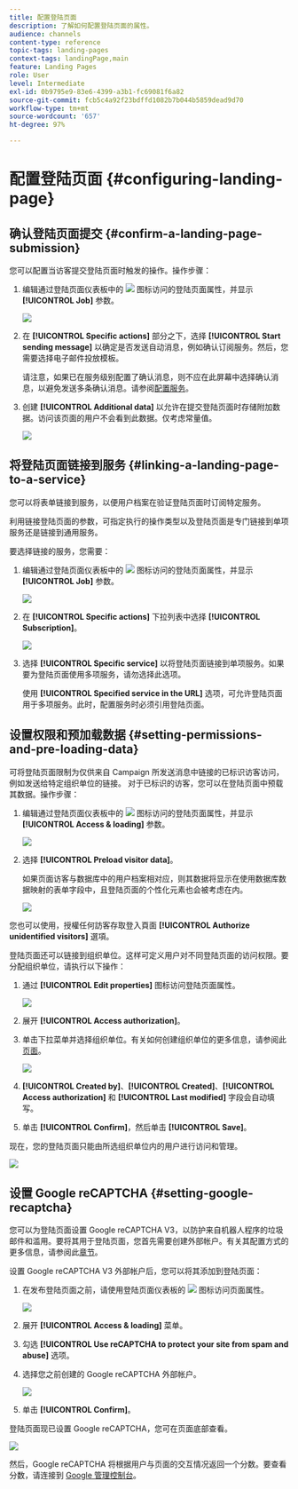```yaml
---
title: 配置登陆页面
description: 了解如何配置登陆页面的属性。
audience: channels
content-type: reference
topic-tags: landing-pages
context-tags: landingPage,main
feature: Landing Pages
role: User
level: Intermediate
exl-id: 0b9795e9-83e6-4399-a3b1-fc69081f6a82
source-git-commit: fcb5c4a92f23bdffd1082b7b044b5859dead9d70
workflow-type: tm+mt
source-wordcount: '657'
ht-degree: 97%

---
```


# 配置登陆页面 {#configuring-landing-page}

## 确认登陆页面提交 {#confirm-a-landing-page-submission}

您可以配置当访客提交登陆页面时触发的操作。操作步骤：

1. 编辑通过登陆页面仪表板中的 ![](assets/edit_darkgrey-24px.png) 图标访问的登陆页面属性，并显示 **[!UICONTROL Job]** 参数。

   ![](assets/lp_edit_properties_button.png)

1. 在 **[!UICONTROL Specific actions]** 部分之下，选择 **[!UICONTROL Start sending message]** 以确定是否发送自动消息，例如确认订阅服务。然后，您需要选择电子邮件投放模板。

   请注意，如果已在服务级别配置了确认消息，则不应在此屏幕中选择确认消息，以避免发送多条确认消息。请参阅[配置服务](../../audiences/using/creating-a-service.md)。

1. 创建 **[!UICONTROL Additional data]** 以允许在提交登陆页面时存储附加数据。访问该页面的用户不会看到此数据。仅考虑常量值。

   ![](assets/lp_parameters_6.png)

## 将登陆页面链接到服务 {#linking-a-landing-page-to-a-service}

您可以将表单链接到服务，以便用户档案在验证登陆页面时订阅特定服务。

利用链接登陆页面的参数，可指定执行的操作类型以及登陆页面是专门链接到单项服务还是链接到通用服务。

要选择链接的服务，您需要：

1. 编辑通过登陆页面仪表板中的 ![](assets/edit_darkgrey-24px.png) 图标访问的登陆页面属性，并显示 **[!UICONTROL Job]** 参数。

   ![](assets/lp_edit_properties_button.png)

1. 在 **[!UICONTROL Specific actions]** 下拉列表中选择 **[!UICONTROL Subscription]**。

   ![](assets/lp_parameters_5.png)

1. 选择 **[!UICONTROL Specific service]** 以将登陆页面链接到单项服务。如果要为登陆页面使用多项服务，请勿选择此选项。

   使用 **[!UICONTROL Specified service in the URL]** 选项，可允许登陆页面用于多项服务。此时，配置服务时必须引用登陆页面。

## 设置权限和预加载数据 {#setting-permissions-and-pre-loading-data}

可将登陆页面限制为仅供来自 Campaign 所发送消息中链接的已标识访客访问，例如发送给特定组织单位的链接。
对于已标识的访客，您可以在登陆页面中预载其数据。操作步骤：

1. 编辑通过登陆页面仪表板中的 ![](assets/edit_darkgrey-24px.png) 图标访问的登陆页面属性，并显示 **[!UICONTROL Access & loading]** 参数。

   ![](assets/lp_edit_properties_button.png)

1. 选择 **[!UICONTROL Preload visitor data]**。

   如果页面访客与数据库中的用户档案相对应，则其数据将显示在使用数据库数据映射的表单字段中，且登陆页面的个性化元素也会被考虑在内。

   ![](assets/lp_parameters_3_temp.png)

您也可以使用，授權任何訪客存取登入頁面 **[!UICONTROL Authorize unidentified visitors]** 選項。

<!--Use the URL parameters to identify the visitors, using the **[!UICONTROL Authorize visitor identification via URL parameters]** option: then you must choose the loading key and map the filter parameters with the parameters of the corresponding URL.-->

登陆页面还可以链接到组织单位。这样可定义用户对不同登陆页面的访问权限。要分配组织单位，请执行以下操作：

1. 通过 **[!UICONTROL Edit properties]** 图标访问登陆页面属性。

   ![](assets/lp_parameters_google3.png)

1. 展开 **[!UICONTROL Access authorization]**。

1. 单击下拉菜单并选择组织单位。有关如何创建组织单位的更多信息，请参阅此[页面](../../administration/using/organizational-units.md)。

   ![](assets/lp_org_unit_2.png)

1. **[!UICONTROL Created by]**、**[!UICONTROL Created]**、**[!UICONTROL Access authorization]** 和 **[!UICONTROL Last modified]** 字段会自动填写。

1. 单击 **[!UICONTROL Confirm]**，然后单击 **[!UICONTROL Save]**。

现在，您的登陆页面只能由所选组织单位内的用户进行访问和管理。

![](assets/lp_org_unit_3.png)

## 设置 Google reCAPTCHA {#setting-google-recaptcha}

您可以为登陆页面设置 Google reCAPTCHA V3，以防护来自机器人程序的垃圾邮件和滥用。要将其用于登陆页面，您首先需要创建外部帐户。有关其配置方式的更多信息，请参阅此[章节](../../administration/using/external-accounts.md#google-recaptcha-external-account)。

设置 Google reCAPTCHA V3 外部帐户后，您可以将其添加到登陆页面：

1. 在发布登陆页面之前，请使用登陆页面仪表板的 ![](assets/edit_darkgrey-24px.png) 图标访问页面属性。

   ![](assets/lp_parameters_google3.png)

1. 展开 **[!UICONTROL Access & loading]** 菜单。
1. 勾选 **[!UICONTROL Use reCAPTCHA to protect your site from spam and abuse]** 选项。
1. 选择您之前创建的 Google reCAPTCHA 外部帐户。

   ![](assets/lp_parameters_google_temp.png)

1. 单击 **[!UICONTROL Confirm]**。

登陆页面现已设置 Google reCAPTCHA，您可在页面底部查看。

![](assets/lp_parameters_google2.png)

然后，Google reCAPTCHA 将根据用户与页面的交互情况返回一个分数。要查看分数，请连接到 [Google 管理控制台](https://g.co/recaptcha/admin)。
